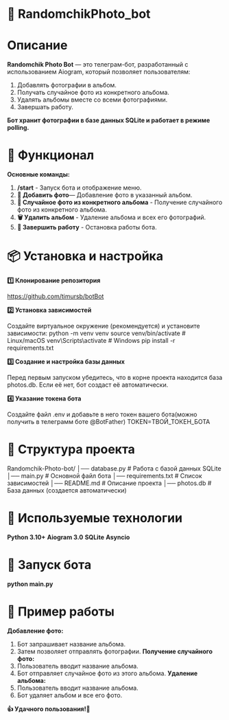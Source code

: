 # 📸 RandomchikPhoto_bot

# Описание

**Randomchik Photo Bot** — это телеграм-бот, разработанный с использованием Aiogram, который позволяет пользователям:

1. Добавлять фотографии в альбом.
2. Получать случайное фото из конкретного альбома.
3. Удалять альбомы вместе со всеми фотографиями.
4. Завершать работу.

**Бот хранит фотографии в базе данных SQLite и работает в режиме polling.**

# 🚀 Функционал

**Основные команды:**
1. **/start** - Запуск бота и отображение меню.
2. **📸 Добавить фото**— Добавление фото в указанный альбом.
3. **📂 Случайное фото из конкретного альбома** - Получение случайного фото из конкретного альбома.
4. **🗑 Удалить альбом** - Удаление альбома и всех его фотографий.
5. **🛑 Завершить работу** - Остановка работы бота.

# 📦 Установка и настройка

**1️⃣ Клонирование репозитория**

https://github.com/timursb/botBot

**2️⃣ Установка зависимостей**

Создайте виртуальное окружение (рекомендуется) и установите зависимости:
python -m venv venv
source venv/bin/activate  # Linux/macOS
venv\Scripts\activate  # Windows
pip install -r requirements.txt

**3️⃣ Создание и настройка базы данных**

Перед первым запуском убедитесь, что в корне проекта находится база photos.db. Если её нет, бот создаст её автоматически.

**4️⃣ Указание токена бота**

Создайте файл .env и добавьте в него токен вашего бота(можно получить в телеграмм боте @BotFather)
TOKEN=ТВОЙ_ТОКЕН_БОТА

# 📜 Структура проекта

Randomchik-Photo-bot/
│── database.py            # Работа с базой данных SQLite
│── main.py                # Основной файл бота
│── requirements.txt       # Список зависимостей
│── README.md              # Описание проекта
│── photos.db              # База данных (создается автоматически)

# 🔧 Используемые технологии
**Python 3.10+**
**Aiogram 3.0**
**SQLite**
**Asyncio**

# 🚀 Запуск бота

**python main.py**

# 🎯 Пример работы

**Добавление фото:**
1. Бот запрашивает название альбома.
2. Затем позволяет отправлять фотографии.
**Получение случайного фото:**
1. Пользователь вводит название альбома.
2. Бот отправляет случайное фото из этого альбома.
**Удаление альбома:**
1. Пользователь вводит название альбома.
2. Бот удаляет альбом и все его фото.

**👍 Удачного пользования!🎉**
